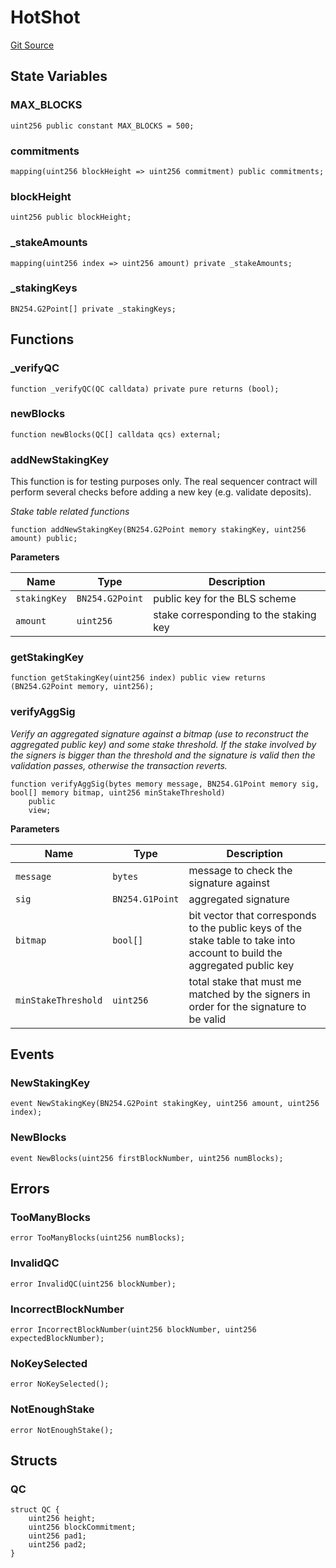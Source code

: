 # HotShot
[Git Source](https://github.com/EspressoSystems/espresso-sequencer/blob/1cf02cf71b6620b1e983b68f0627b9cca54765e8/contracts/src/HotShot.sol)


## State Variables
### MAX_BLOCKS

```solidity
uint256 public constant MAX_BLOCKS = 500;
```


### commitments

```solidity
mapping(uint256 blockHeight => uint256 commitment) public commitments;
```


### blockHeight

```solidity
uint256 public blockHeight;
```


### _stakeAmounts

```solidity
mapping(uint256 index => uint256 amount) private _stakeAmounts;
```


### _stakingKeys

```solidity
BN254.G2Point[] private _stakingKeys;
```


## Functions
### _verifyQC


```solidity
function _verifyQC(QC calldata) private pure returns (bool);
```

### newBlocks


```solidity
function newBlocks(QC[] calldata qcs) external;
```

### addNewStakingKey

This function is for testing purposes only. The real sequencer
contract will perform several checks before adding a new key (e.g.
validate deposits).

*Stake table related functions*


```solidity
function addNewStakingKey(BN254.G2Point memory stakingKey, uint256 amount) public;
```
**Parameters**

|Name|Type|Description|
|----|----|-----------|
|`stakingKey`|`BN254.G2Point`|public key for the BLS scheme|
|`amount`|`uint256`|stake corresponding to the staking key|


### getStakingKey


```solidity
function getStakingKey(uint256 index) public view returns (BN254.G2Point memory, uint256);
```

### verifyAggSig

*Verify an aggregated signature against a bitmap (use to reconstruct
the aggregated public key) and some stake threshold. If the stake
involved by the signers is bigger than the threshold and the signature is
valid then the validation passes, otherwise the transaction
reverts.*


```solidity
function verifyAggSig(bytes memory message, BN254.G1Point memory sig, bool[] memory bitmap, uint256 minStakeThreshold)
    public
    view;
```
**Parameters**

|Name|Type|Description|
|----|----|-----------|
|`message`|`bytes`|message to check the signature against|
|`sig`|`BN254.G1Point`|aggregated signature|
|`bitmap`|`bool[]`|bit vector that corresponds to the public keys of the stake table to take into account to build the aggregated public key|
|`minStakeThreshold`|`uint256`|total stake that must me matched by the signers in order for the signature to be valid|


## Events
### NewStakingKey

```solidity
event NewStakingKey(BN254.G2Point stakingKey, uint256 amount, uint256 index);
```

### NewBlocks

```solidity
event NewBlocks(uint256 firstBlockNumber, uint256 numBlocks);
```

## Errors
### TooManyBlocks

```solidity
error TooManyBlocks(uint256 numBlocks);
```

### InvalidQC

```solidity
error InvalidQC(uint256 blockNumber);
```

### IncorrectBlockNumber

```solidity
error IncorrectBlockNumber(uint256 blockNumber, uint256 expectedBlockNumber);
```

### NoKeySelected

```solidity
error NoKeySelected();
```

### NotEnoughStake

```solidity
error NotEnoughStake();
```

## Structs
### QC

```solidity
struct QC {
    uint256 height;
    uint256 blockCommitment;
    uint256 pad1;
    uint256 pad2;
}
```

